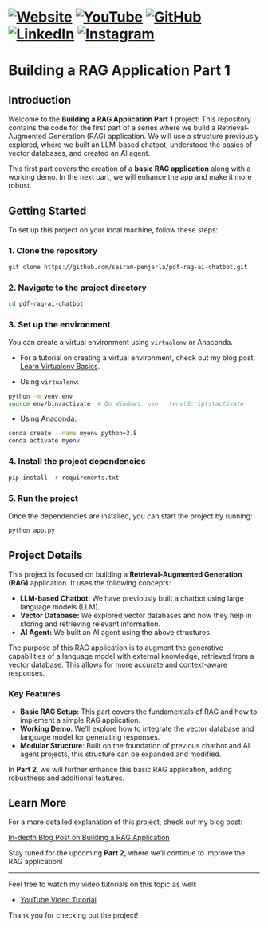 # [![Website](https://img.shields.io/badge/Website-Visit-brightgreen)](https://psairam9301.wixsite.com/website) [![YouTube](https://img.shields.io/badge/YouTube-Subscribe-red)](https://www.youtube.com/@sairampenjarla) [![GitHub](https://img.shields.io/badge/GitHub-Explore-black)](https://github.com/sairam-penjarla) [![LinkedIn](https://img.shields.io/badge/LinkedIn-Connect-blue)](https://www.linkedin.com/in/sairam-penjarla-b5041b121/) [![Instagram](https://img.shields.io/badge/Instagram-Follow-ff69b4)](https://www.instagram.com/sairam.ipynb/)

# Building a RAG Application Part 1

## Introduction

Welcome to the **Building a RAG Application Part 1** project! This repository contains the code for the first part of a series where we build a Retrieval-Augmented Generation (RAG) application. We will use a structure previously explored, where we built an LLM-based chatbot, understood the basics of vector databases, and created an AI agent.

This first part covers the creation of a **basic RAG application** along with a working demo. In the next part, we will enhance the app and make it more robust.

## Getting Started

To set up this project on your local machine, follow these steps:

### 1. Clone the repository

```bash
git clone https://github.com/sairam-penjarla/pdf-rag-ai-chatbot.git
```

### 2. Navigate to the project directory

```bash
cd pdf-rag-ai-chatbot
```

### 3. Set up the environment

You can create a virtual environment using `virtualenv` or Anaconda.

- For a tutorial on creating a virtual environment, check out my blog post: [Learn Virtualenv Basics](https://psairam9301.wixsite.com/website/post/learn-virtualenv-basics).

- Using `virtualenv`:

```bash
python -m venv env
source env/bin/activate  # On Windows, use: .\env\Scripts\activate
```

- Using Anaconda:

```bash
conda create --name myenv python=3.8
conda activate myenv
```

### 4. Install the project dependencies

```bash
pip install -r requirements.txt
```

### 5. Run the project

Once the dependencies are installed, you can start the project by running:

```bash
python app.py
```

## Project Details

This project is focused on building a **Retrieval-Augmented Generation (RAG)** application. It uses the following concepts:

- **LLM-based Chatbot:** We have previously built a chatbot using large language models (LLM).
- **Vector Database:** We explored vector databases and how they help in storing and retrieving relevant information.
- **AI Agent:** We built an AI agent using the above structures.

The purpose of this RAG application is to augment the generative capabilities of a language model with external knowledge, retrieved from a vector database. This allows for more accurate and context-aware responses.

### Key Features

- **Basic RAG Setup**: This part covers the fundamentals of RAG and how to implement a simple RAG application.
- **Working Demo**: We’ll explore how to integrate the vector database and language model for generating responses.
- **Modular Structure**: Built on the foundation of previous chatbot and AI agent projects, this structure can be expanded and modified.
  
In **Part 2**, we will further enhance this basic RAG application, adding robustness and additional features.

## Learn More

For a more detailed explanation of this project, check out my blog post:

[In-depth Blog Post on Building a RAG Application](https://psairam9301.wixsite.com/website)

Stay tuned for the upcoming **Part 2**, where we’ll continue to improve the RAG application!

---

Feel free to watch my video tutorials on this topic as well:

- [YouTube Video Tutorial](https://www.youtube.com/@sairampenjarla)

Thank you for checking out the project!
